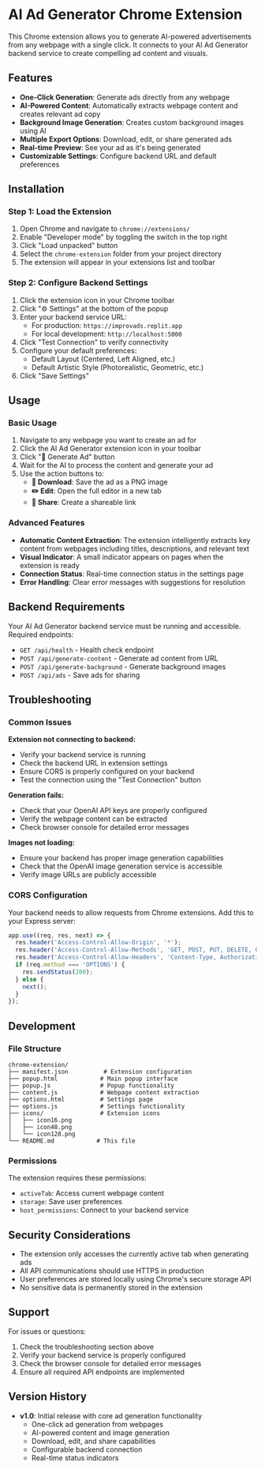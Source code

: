 # AI Ad Generator Chrome Extension

This Chrome extension allows you to generate AI-powered advertisements from any webpage with a single click. It connects to your AI Ad Generator backend service to create compelling ad content and visuals.

## Features

- **One-Click Generation**: Generate ads directly from any webpage
- **AI-Powered Content**: Automatically extracts webpage content and creates relevant ad copy
- **Background Image Generation**: Creates custom background images using AI
- **Multiple Export Options**: Download, edit, or share generated ads
- **Real-time Preview**: See your ad as it's being generated
- **Customizable Settings**: Configure backend URL and default preferences

## Installation

### Step 1: Load the Extension

1. Open Chrome and navigate to `chrome://extensions/`
2. Enable "Developer mode" by toggling the switch in the top right
3. Click "Load unpacked" button
4. Select the `chrome-extension` folder from your project directory
5. The extension will appear in your extensions list and toolbar

### Step 2: Configure Backend Settings

1. Click the extension icon in your Chrome toolbar
2. Click "⚙️ Settings" at the bottom of the popup
3. Enter your backend service URL:
   - For production: `https://improvads.replit.app`
   - For local development: `http://localhost:5000`
4. Click "Test Connection" to verify connectivity
5. Configure your default preferences:
   - Default Layout (Centered, Left Aligned, etc.)
   - Default Artistic Style (Photorealistic, Geometric, etc.)
6. Click "Save Settings"

## Usage

### Basic Usage

1. Navigate to any webpage you want to create an ad for
2. Click the AI Ad Generator extension icon in your toolbar
3. Click "🎨 Generate Ad" button
4. Wait for the AI to process the content and generate your ad
5. Use the action buttons to:
   - **💾 Download**: Save the ad as a PNG image
   - **✏️ Edit**: Open the full editor in a new tab
   - **🔗 Share**: Create a shareable link

### Advanced Features

- **Automatic Content Extraction**: The extension intelligently extracts key content from webpages including titles, descriptions, and relevant text
- **Visual Indicator**: A small indicator appears on pages when the extension is ready
- **Connection Status**: Real-time connection status in the settings page
- **Error Handling**: Clear error messages with suggestions for resolution

## Backend Requirements

Your AI Ad Generator backend service must be running and accessible. Required endpoints:

- `GET /api/health` - Health check endpoint
- `POST /api/generate-content` - Generate ad content from URL
- `POST /api/generate-background` - Generate background images
- `POST /api/ads` - Save ads for sharing

## Troubleshooting

### Common Issues

**Extension not connecting to backend:**
- Verify your backend service is running
- Check the backend URL in extension settings
- Ensure CORS is properly configured on your backend
- Test the connection using the "Test Connection" button

**Generation fails:**
- Check that your OpenAI API keys are properly configured
- Verify the webpage content can be extracted
- Check browser console for detailed error messages

**Images not loading:**
- Ensure your backend has proper image generation capabilities
- Check that the OpenAI image generation service is accessible
- Verify image URLs are publicly accessible

### CORS Configuration

Your backend needs to allow requests from Chrome extensions. Add this to your Express server:

```javascript
app.use((req, res, next) => {
  res.header('Access-Control-Allow-Origin', '*');
  res.header('Access-Control-Allow-Methods', 'GET, POST, PUT, DELETE, OPTIONS');
  res.header('Access-Control-Allow-Headers', 'Content-Type, Authorization');
  if (req.method === 'OPTIONS') {
    res.sendStatus(200);
  } else {
    next();
  }
});
```

## Development

### File Structure

```
chrome-extension/
├── manifest.json          # Extension configuration
├── popup.html            # Main popup interface
├── popup.js              # Popup functionality
├── content.js            # Webpage content extraction
├── options.html          # Settings page
├── options.js            # Settings functionality
├── icons/                # Extension icons
│   ├── icon16.png
│   ├── icon48.png
│   └── icon128.png
└── README.md            # This file
```

### Permissions

The extension requires these permissions:
- `activeTab`: Access current webpage content
- `storage`: Save user preferences
- `host_permissions`: Connect to your backend service

## Security Considerations

- The extension only accesses the currently active tab when generating ads
- All API communications should use HTTPS in production
- User preferences are stored locally using Chrome's secure storage API
- No sensitive data is permanently stored in the extension

## Support

For issues or questions:
1. Check the troubleshooting section above
2. Verify your backend service is properly configured
3. Check the browser console for detailed error messages
4. Ensure all required API endpoints are implemented

## Version History

- **v1.0**: Initial release with core ad generation functionality
  - One-click ad generation from webpages
  - AI-powered content and image generation
  - Download, edit, and share capabilities
  - Configurable backend connection
  - Real-time status indicators